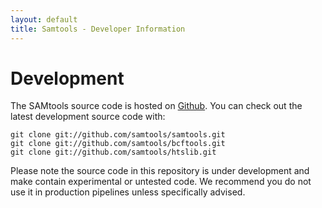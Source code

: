 ```yaml
---
layout: default
title: Samtools - Developer Information
---
```


# Development

The SAMtools source code is hosted on <a target="_blank" href="https://github.com/samtools">Github</a>. You can check out the latest development source code with:<br />

	git clone git://github.com/samtools/samtools.git
	git clone git://github.com/samtools/bcftools.git
	git clone git://github.com/samtools/htslib.git

Please note the source code in this repository is under development and make contain experimental or untested code. We recommend you do not use it in production pipelines unless specifically advised.


